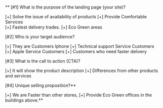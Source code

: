 **
[#1]
What is the purpose of the landing page (your site)?

[+] Solve the issue of availability of products 
[+] Provide Comfortable Services  
[+] Fastest delivery trades.
[+] Eco Green areas 

  
  
[#2]
Who is your target audience?

[+] They are Customers Iphone
[+] Technical support Service Customers
[+] Apple Service Customers 
[+] Customers who need faster delivery


  
[#3]
What is the call to action (CTA)?
  
[+] It will show the product description
[+] Differences from other products and services 


  
[#4]
Unique selling proposition?**

[+] We are Faster than other stores,
[+] Provide Eco Green offices in the buildings above.**
